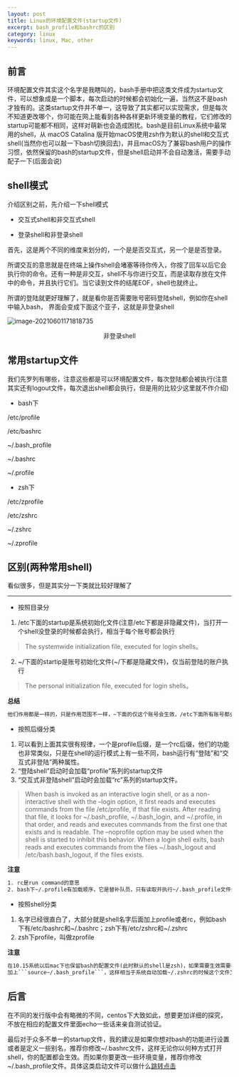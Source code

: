 ```yaml
---
layout: post
title: Linux的环境配置文件(startup文件)
excerpt: bash_profile和bashrc的区别
category: linux
keywords: linux, Mac, other
---
```


## 前言

环境配置文件其实这个名字是我瞎叫的，bash手册中把这类文件成为startup文件，可以想象成是一个脚本，每次启动的时候都会初始化一遍，当然这不是bash才独有的。这类startup文件并不单一，这导致了其实都可以实现需求，但是每次不知道更改哪个，你可能在网上能看到各种各样更新环境变量的教程，它们修改的startup可能都不相同，这样对萌新也会造成困扰。bash是目前Linux系统中最常用的shell，从 macOS Catalina 版开始macOS使用zsh作为默认的shell和交互式shell(当然你也可以敲一下bash切换回去)，并且macOS为了兼容bash用户的操作习惯，依然保留的bash的startup文件，但是shell启动并不会自动激活，需要手动配子一下(后面会说)



## shell模式

介绍区别之前，先介绍一下shell模式

- 交互式shell和非交互式shell

- 登录shell和非登录shell

首先，这是两个不同的维度来划分的，一个是是否交互式，另一个是是否登录。

所谓交互的意思就是在终端上操作shell会堵塞等待你传入，你按了回车以后它会执行你的命令。还有一种是非交互，shell不与你进行交互，而是读取存放在文件中的命令，并且执行它们。当它读到文件的结尾EOF，shell也就终止。

所谓的登陆就更好理解了，就是看你是否需要账号密码登陆shell，例如你在shell中输入bash， 界面会变成下面这个亚子，这就是非登录shell

![image-20210601171818735](https://mypicgogo.oss-cn-hangzhou.aliyuncs.com/tuchuang20210601171818.png)

<center>非登录shell</center>



## 常用startup文件

我们先罗列有哪些，注意这些都是可以环境配置文件，每次登陆都会被执行(注意其实还有logout文件，每次退出shell都会执行，但是用的比较少这里就不作介绍)

- bash下

/etc/profile

/etc/bashrc

~/.bash_profile

~/.bashrc

~/.profile

- zsh下

/etc/zprofile

/etc/zshrc

~/.zshrc

~/.zprofile

## 区别(两种常用shell)

看似很多，但是其实分一下类就比较好理解了

---

- 按照目录分

1. /etc下面的startup是系统初始化文件(注意/etc下都是非隐藏文件)，当打开一个shell没登录的时候都会执行，相当于每个账号都会执行

> The systemwide initialization file, executed for login shells。

2. ~/下面的startip是账号初始化文件(~/下都是隐藏文件)，仅当前登陆的账户执行

> The personal initialization file, executed for login shells。

**总结**

```tex
他们作用都是一样的，只是作用范围不一样，~下面的仅这个账号会生效，/etc下面所有账号都会生效，用于设置所有用户共同的配置。
```



- 按照后缀分类

1. 可以看到上面其实很有规律，一个是profile后缀，是一个rc后缀，他们的功能也非常类似，只是在shell的运行模式上有一些不同，bash运行有“登陆”和“交互式非登陆”两种属性。
2. “登陆shell”启动时会加载“profile”系列的startup文件
3. “交互式非登陆shell”启动时会加载“rc”系列的startup文件。

> When bash is invoked as an interactive login shell, or as a non-interactive shell with the –login option, it first reads and executes commands from the file /etc/profile, if that file exists. After reading that file, it looks for ~/.bash_profile, ~/.bash_login, and ~/.profile, in that order, and reads and executes commands from the first one that exists and is readable. The –noprofile option may be used when the shell is started to inhibit this behavior.
> When a login shell exits, bash reads and executes commands from the files ~/.bash_logout and /etc/bash.bash_logout, if the files exists.

**注意**

```tex
1. rc是run command的意思
2. bash下~/.profile有加载顺序，它是替补队员，只有读取并执行~/.bash_profile文件失败才会读取并执行~/.profile文件
```

- 按照shell分类

1. 名字已经很直白了，大部分就是shell名字后面加上profile或者rc，例如bash下有/etc/bashrc和~/.bashrc；zsh下有/etc/zshrc和~/.zshrc
2. zsh下profile，叫做zprofile

**注意**

```markdown
在10.15系统以后mac下也保留bash的配置文件(此时默认的shell是zsh)，如果需要生效需要在~/.zshrc</br>
加上```source~/.bash_profile```，这样相当于系统自动加载~/.zshrc的时候这个文件又去触发加载.bash_profile
```



## 后言

在不同的发行版中会有略微的不同，centos下大致如此，想要更加详细的探究，不放在相应的配置文件里面echo一些话来亲自测试验证。

最后对于众多不单一的startup文件，我的建议是如果你想对bash的功能进行设置或者是定义一些别名，推荐你修改~/.bashrc文件，这样无论你以何种方式打开shell，你的配置都会生效。而如果你要更改一些环境变量，推荐你修改~/.bash_profile文件。具体这类启动文件可以做什么[跳转点击](https://www.someget.cn/other,%20linux/2020/06/02/linux_evnFile)
